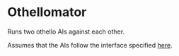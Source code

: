 Othellomator
============

Runs two othello AIs against each other.

Assumes that the AIs follow the interface specified [here](http://www8.cs.umu.se/kurser/5DV122/HT12/assignment1.php).
